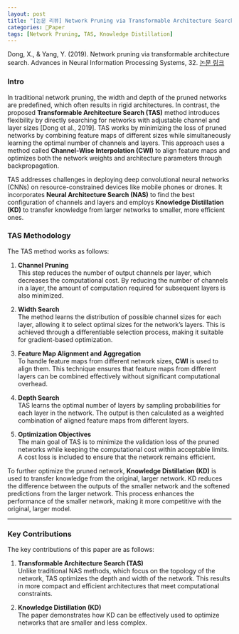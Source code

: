 ```yaml
---
layout: post
title: "[논문 리뷰] Network Pruning via Transformable Architecture Search"
categories: Paper
tags: [Network Pruning, TAS, Knowledge Distillation]
---
```


Dong, X., & Yang, Y. (2019). Network pruning via transformable architecture search. Advances in Neural Information Processing Systems, 32. [논문 링크](https://proceedings.neurips.cc/paper/2019/hash/a01a0380ca3c61428c26a231f0e49a09-Abstract.html)


### Intro

In traditional network pruning, the width and depth of the pruned networks are predefined, which often results in rigid architectures. In contrast, the proposed **Transformable Architecture Search (TAS)** method introduces flexibility by directly searching for networks with adjustable channel and layer sizes [Dong et al., 2019]. TAS works by minimizing the loss of pruned networks by combining feature maps of different sizes while simultaneously learning the optimal number of channels and layers. This approach uses a method called **Channel-Wise Interpolation (CWI)** to align feature maps and optimizes both the network weights and architecture parameters through backpropagation.

TAS addresses challenges in deploying deep convolutional neural networks (CNNs) on resource-constrained devices like mobile phones or drones. It incorporates **Neural Architecture Search (NAS)** to find the best configuration of channels and layers and employs **Knowledge Distillation (KD)** to transfer knowledge from larger networks to smaller, more efficient ones.

### **TAS Methodology**
The TAS method works as follows:

1. **Channel Pruning**  
   This step reduces the number of output channels per layer, which decreases the computational cost. By reducing the number of channels in a layer, the amount of computation required for subsequent layers is also minimized.

2. **Width Search**  
   The method learns the distribution of possible channel sizes for each layer, allowing it to select optimal sizes for the network’s layers. This is achieved through a differentiable selection process, making it suitable for gradient-based optimization.

3. **Feature Map Alignment and Aggregation**  
   To handle feature maps from different network sizes, **CWI** is used to align them. This technique ensures that feature maps from different layers can be combined effectively without significant computational overhead.

4. **Depth Search**  
   TAS learns the optimal number of layers by sampling probabilities for each layer in the network. The output is then calculated as a weighted combination of aligned feature maps from different layers.

5. **Optimization Objectives**  
   The main goal of TAS is to minimize the validation loss of the pruned networks while keeping the computational cost within acceptable limits. A cost loss is included to ensure that the network remains efficient.

To further optimize the pruned network, **Knowledge Distillation (KD)** is used to transfer knowledge from the original, larger network. KD reduces the difference between the outputs of the smaller network and the softened predictions from the larger network. This process enhances the performance of the smaller network, making it more competitive with the original, larger model.

---

### **Key Contributions**
The key contributions of this paper are as follows:

1. **Transformable Architecture Search (TAS)**  
   Unlike traditional NAS methods, which focus on the topology of the network, TAS optimizes the depth and width of the network. This results in more compact and efficient architectures that meet computational constraints.

2. **Knowledge Distillation (KD)**  
   The paper demonstrates how KD can be effectively used to optimize networks that are smaller and less complex.


